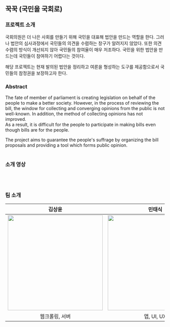 ## 꾹꾹 (국민을 국회로)
### 프로젝트 소개
국회의원은 더 나은 사회를 만들기 위해 국민을 대표해 법안을 만드는 역할을 한다.
그러나 법안의 심사과정에서 국민들의 의견을 수렴하는 창구가 알려지지 않았다. 또한 의견 수렴의 방식이 개선되지 않아 국민들의 참여율이 매우 저조하다.
국민을 위한 법안을 만드는데 국민들이 참여하기 어렵다는 것이다.

해당 프로젝트는 현재 발의된 법안을 정리하고 여론을 형성하는 도구를 제공함으로서 국민들의 참정권을 보장하고자 한다.

### Abstract
The fate of member of parliament is creating legislation on behalf of the people to make a better society.
However, in the process of reviewing the bill, the window for collecting and converging opinions from the public is not well-known.
In addition, the method of collecting opinions has not improved. </br>
As a result, it is difficult for the people to participate in making bills even though bills are for the people.

The project aims to guarantee the people's suffrage by organizing the bill proposals and providing a tool which forms public opinion.
#

### 소개 영상 

</br>

#

### 팀 소개
|**김상윤**|**민태식**|**안성열**|
|:---:|:---:|:---:|
|<img src="https://user-images.githubusercontent.com/24891555/160339622-5ccd745f-7bac-4047-b10e-4a4c2be42c20.png" width="300">|<img src="https://user-images.githubusercontent.com/24891555/160340738-9ab2ce92-001f-44a6-a4cf-e6c6597be2b4.jpeg" width="300">|<img src="https://user-images.githubusercontent.com/24891555/160343995-d313df3f-b252-4271-800e-4ff67111336f.jpg" width="300">|
|웹크롤링, 서버|앱, UI, UX|블록체인, 서버|

